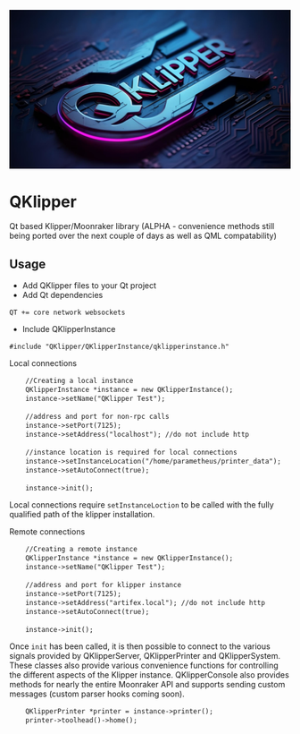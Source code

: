 ![alt text](https://github.com/DigitalArtifex/QKlipper/blob/main/qklipper_wallpaper_1080p.jpg)
# QKlipper
Qt based Klipper/Moonraker library (ALPHA - convenience methods still being ported over the next couple of days as well as QML compatability) 


## Usage
- Add QKlipper files to your Qt project
- Add Qt dependencies
```
QT += core network websockets
```
- Include QKlipperInstance
```
#include "QKlipper/QKlipperInstance/qklipperinstance.h"
```

Local connections
```
    //Creating a local instance
    QKlipperInstance *instance = new QKlipperInstance();
    instance->setName("QKlipper Test");

    //address and port for non-rpc calls
    instance->setPort(7125);
    instance->setAddress("localhost"); //do not include http

    //instance location is required for local connections
    instance->setInstanceLocation("/home/parametheus/printer_data");
    instance->setAutoConnect(true);

    instance->init();
```
Local connections require `setInstanceLoction` to be called with the fully qualified path of the klipper installation.

Remote connections
```
    //Creating a remote instance
    QKlipperInstance *instance = new QKlipperInstance();
    instance->setName("QKlipper Test");

    //address and port for klipper instance
    instance->setPort(7125);
    instance->setAddress("artifex.local"); //do not include http
    instance->setAutoConnect(true);

    instance->init();
```

Once `init` has been called, it is then possible to connect to the various signals provided by QKlipperServer, QKlipperPrinter and QKlipperSystem. These classes also provide various convenience functions for controlling the different aspects of the Klipper instance. QKlipperConsole also provides methods for nearly the entire Moonraker API and supports sending custom messages (custom parser hooks coming soon).

```
    QKlipperPrinter *printer = instance->printer();
    printer->toolhead()->home();
```
